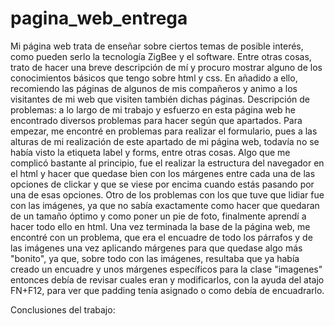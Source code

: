 # pagina_web_entrega
Mi página web trata de enseñar sobre ciertos temas de posible interés, como pueden serlo la tecnología ZigBee y el software. Entre otras cosas, trato de hacer una breve descripción de mí y procuro mostrar alguno de los conocimientos básicos que tengo sobre html y css. En añadido a ello, recomiendo las páginas de algunos de mis compañeros y animo a los visitantes de mi web que visiten también dichas páginas.
Descripción de problemas: a lo largo de mi trabajo y esfuerzo en esta página web he encontrado diversos problemas para hacer según que apartados. Para empezar, me encontré en problemas para realizar el formulario, pues a las alturas de mi realización de este apartado de mi página web, todavía no se había visto la etiqueta label y forms, entre otras cosas. 
Algo que me complicó bastante al principio, fue el realizar la estructura del navegador en el html y hacer que quedase bien con los márgenes entre cada una de las opciones de clickar y que se viese por encima cuando estás pasando por una de esas opciones. 
Otro de los problemas con los que tuve que lidiar fue con las imágenes, ya que no sabía exactamente como hacer que quedaran de un tamaño óptimo y como poner un pie de foto, finalmente aprendí a hacer todo ello en html.
Una vez terminada la base de la página web, me encontré con un problema, que era el encuadre de todo los párrafos y de las imágenes una vez aplicando márgenes para que quedase algo más "bonito", ya que, sobre todo con las imágenes, resultaba que ya había creado un encuadre y unos márgenes específicos para la clase "imagenes" entonces debía de revisar cuales eran y modificarlos, con la ayuda del atajo FN+F12, para ver que padding tenía asignado o como debía de encuadrarlo.

Conclusiones del trabajo: 
